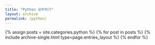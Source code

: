 ```yaml
---
title: "Python 공부하기"
layout: archive
permalink: /python/
---
```


{% assign posts = site.categories.python %}
{% for post in posts %} {% include archive-single.html type=page.entries_layout %} {% endfor %}
